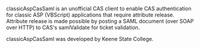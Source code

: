 classicAspCasSaml is an unofficial CAS client to enable CAS authentication for classic ASP (VBScript) applications that require attribute release. Attribute release is made possible by posting a SAML document (over SOAP over HTTP) to CAS's samlValidate for ticket validation.

classicAspCasSaml was developed by Keene State College.